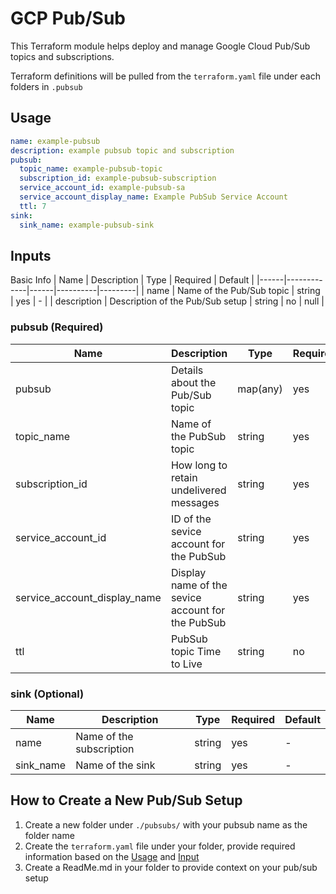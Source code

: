 # GCP Pub/Sub

This Terraform module helps deploy and manage Google Cloud Pub/Sub topics and subscriptions.

Terraform definitions will be pulled from the `terraform.yaml` file under each folders in `.pubsub`

## Usage
```yaml
name: example-pubsub
description: example pubsub topic and subscription
pubsub:
  topic_name: example-pubsub-topic
  subscription_id: example-pubsub-subscription
  service_account_id: example-pubsub-sa
  service_account_display_name: Example PubSub Service Account
  ttl: 7
sink:
  sink_name: example-pubsub-sink
```

## Inputs
Basic Info
| Name | Description | Type | Required | Default |
|------|-------------|------|----------|---------|
| name | Name of the Pub/Sub topic | string | yes | - |
| description | Description of the Pub/Sub setup | string | no | null |

### pubsub (Required)
| Name | Description | Type | Required | Default |
|------|-------------|------|----------|---------|
| pubsub | Details about the Pub/Sub topic | map(any) | yes | - |
| topic_name | Name of the PubSub topic | string | yes | - |
| subscription_id | How long to retain undelivered messages | string | yes | - |
| service_account_id | ID of the sevice account for the PubSub | string | yes | - |
| service_account_display_name | Display name of the sevice account for the PubSub | string | yes | - |
| ttl | PubSub topic Time to Live | string | no | null|

### sink (Optional)
| Name | Description | Type | Required | Default |
|------|-------------|------|----------|---------|
| name | Name of the subscription | string | yes | - |
| sink_name | Name of the sink | string | yes | - |

## How to Create a New Pub/Sub Setup

1. Create a new folder under `./pubsubs/` with your pubsub name as the folder name
2. Create the `terraform.yaml` file under your folder, provide required information based on the [Usage](#usage) and [Input](#inputs)
3. Create a ReadMe.md in your folder to provide context on your pub/sub setup
